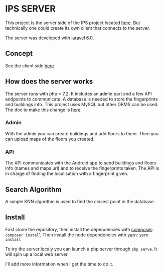 # IPS SERVER
This project is the server side of the IPS project located [here](https://github.com/aubruz/ips).
But technically one could create its own client that connects to the server.

The server was developed with [laravel](https://laravel.com/) 6.0.


## Concept
See the client side [here](https://github.com/aubruz/ips).

## How does the server works
The server runs with php > 7.2. It includes an admin part and a few API endpoints to communicate.
A database is needed to store the fingerprints and buildings info. This project uses MySQL but other DBMS can be used. 
The doc to make this change is [here](https://laravel.com/docs/6.x/database).

### Admin
With the admin you can create buildings and add floors to them. Then
 you can upload maps of the floors you created.
 
### API
The API communicates with the Android app to send buildings and floors info (names and maps url) and 
to receive the fingerprints taken.
The API is in charge of finding the localisation with a fingerprint given.

## Search Algorithm
A simple KNN algorithm is used to find the closest point in the database.

## Install
First clone the repository, then install the dependencies with [composer](https://getcomposer.org/):
`composer install`
Then install the node dependencies with [yarn](https://yarnpkg.com/): `yarn install`

To try the server localy you can launch a php server through `php serve`. It will spin up a local web server.



I'll add more information when I get the time to do it.
